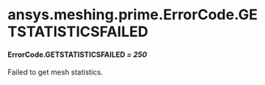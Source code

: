 # ansys.meshing.prime.ErrorCode.GETSTATISTICSFAILED

<a id="ansys.meshing.prime.ErrorCode.GETSTATISTICSFAILED"></a>

#### ErrorCode.GETSTATISTICSFAILED *= 250*

Failed to get mesh statistics.

<!-- !! processed by numpydoc !! -->
